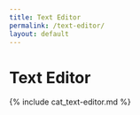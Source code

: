 ```yaml
---
title: Text Editor
permalink: /text-editor/
layout: default
---
```


# Text Editor

{% include cat_text-editor.md %}

